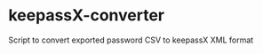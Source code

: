 keepassX-converter
==================

Script to convert exported password CSV to keepassX XML format